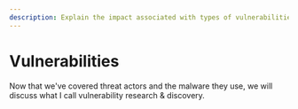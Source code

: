 ```yaml
---
description: Explain the impact associated with types of vulnerabilities.
---
```


# Vulnerabilities

Now that we've covered threat actors and the malware they use, we will discuss what I call vulnerability research & discovery. 

